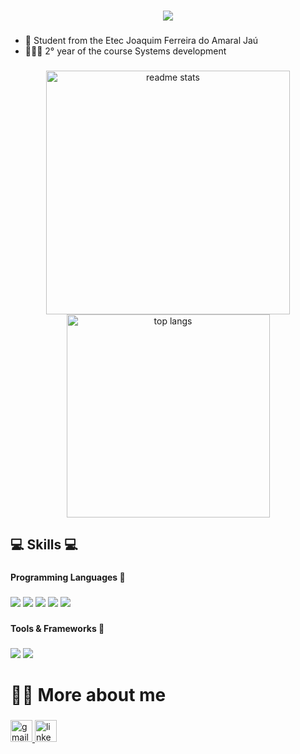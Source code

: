 <h1 align="center">
    <img src="https://readme-typing-svg.herokuapp.com/?font=Righteous&size=35&center=true&vCenter=true&width=500&height=70&duration=4500&lines=Hi+There!+👋;+I'm+Diego+de+Souza+Furlanetto!;" />

###

- 📖 Student from the Etec Joaquim Ferreira do Amaral Jaú <br>
- 👨🏻‍💻 2° year of the course Systems development <br>

###

<div align="center">
  <img width=390 align="center" src="https://github-readme-stats-salesp07.vercel.app/api?username=DiegoSF01&count_private=true&show_icons=true&theme=react&rank_icon" alt="readme stats" />
  <img width=325 align="center" src="https://github-readme-stats-salesp07.vercel.app/api/top-langs/?username=DiegoSF01&hide=HTML&langs_count=8&layout=compact&theme=react&border_radius=10&size_weight=0.5&count_weight=0.5&exclude_repo=github-readme-stats" alt="top langs"/>
</div>

###

<h2 aling="left">
 💻 Skills 💻
</h2>

###

<h4 aling="left">
 Programming Languages 🔗
</h4>

###

<div align="left">

  <img src="https://skillicons.dev/icons?i=html"/>
  <img src="https://skillicons.dev/icons?i=css"/>
  <img src="https://skillicons.dev/icons?i=cs"/>
  <img src="https://skillicons.dev/icons?i=php"/>
  <img src="https://skillicons.dev/icons?i=mysql"/>

###

<h4 aling="left">
 Tools & Frameworks 🔗
</h4>

###

  <img src="https://skillicons.dev/icons?i=vscode"/>
   <img src="https://skillicons.dev/icons?i=visualstudio"/>

</div>

###

<h1 aling="left">
 🙋🏻 More about me
</h1>

###

<div align="left">
  <a href="mailto:diegosouzafurlanetto@gmail.com">
  <img <img src="https://img.shields.io/badge/Gmail-333333?style=for-the-badge&logo=gmail&logoColor=red" height="35" alt="gmail logo"  />
  <a href="https://www.linkedin.com/in/diego-de-souza-furlanetto-b68ba72b3" target="_blank">
  <img src="https://img.shields.io/static/v1?message=LinkedIn&logo=linkedin&label=&color=0077B5&logoColor=white&labelColor=&style=for-the-badge" height="35" alt="linkedin logo" />
</a>

</div>

###
